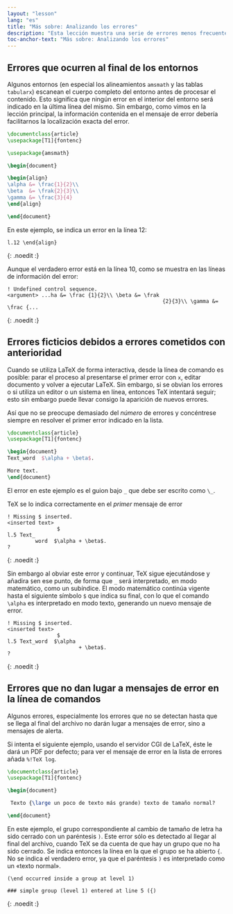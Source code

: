 ```yaml
---
layout: "lesson"
lang: "es"
title: "Más sobre: Analizando los errores"
description: "Esta lección muestra una serie de errores menos frecuentes en LaTeX y explica los errores encadenados y los errores silenciosos."
toc-anchor-text: "Más sobre: Analizando los errores"
---
```


## Errores que ocurren al final de los entornos

Algunos entornos (en especial los alineamientos `amsmath` y las tablas `tabularx`)
escanean el cuerpo completo del entorno antes de procesar el contenido. Esto significa que
ningún error en el interior del entorno será indicado en la última línea del mismo. Sin embargo,
como vimos en la lección principal, la información contenida en el mensaje de error debería facilitarnos
la localización exacta del error.

```latex
\documentclass{article}
\usepackage[T1]{fontenc}

\usepackage{amsmath}

\begin{document}

\begin{align}
\alpha &= \frac{1}{2}\\
\beta  &= \frak{2}{3}\\
\gamma &= \frac{3}{4} 
\end{align}

\end{document}
```

En este ejemplo, se indica un error en la línea 12:

```
l.12 \end{align}
```
{: .noedit :}

Aunque el verdadero error está en la línea 10, como se muestra en las líneas
de información del error:

```
! Undefined control sequence.
<argument> ...ha &= \frac {1}{2}\\ \beta &= \frak 
                                                  {2}{3}\\ \gamma &= \frac {...
```
{: .noedit :}


## Errores ficticios debidos a errores cometidos con anterioridad

Cuando se utiliza LaTeX de forma interactiva, desde la línea de comando
es posible: parar el proceso al presentarse el primer error con `x`, editar
documento y volver a ejecutar LaTeX. Sin embargo, si se obvian los errores o
si utiliza un editor o un sistema en línea, entonces TeX intentará seguir; esto
sin embargo puede llevar consigo la aparición de nuevos errores.

Así que no se preocupe demasiado del _número_ de errores y concéntrese siempre
en resolver el primer error indicado en la lista.

```latex
\documentclass{article}
\usepackage[T1]{fontenc}

\begin{document}
Text_word  $\alpha + \beta$.

More text.
\end{document}
```

El error en este ejemplo es el guion bajo `_` que debe ser escrito como `\_`.

TeX se lo indica correctamente en el _primer_ mensaje de error

```
! Missing $ inserted.
<inserted text> 
                $
l.5 Text_
         word  $\alpha + \beta$.
?
```
{: .noedit :}

Sin embargo al obviar este error y continuar, TeX sigue ejecutándose y 
añadira `$`en ese punto, de forma que `_` será interpretado, en modo matemático, como
un subíndice. El modo matemático continúa vigente hasta el siguiente símbolo `$` que indica
su final, con lo que el comando `\alpha` es interpretado en modo texto, generando un nuevo 
mensaje de error.

```
! Missing $ inserted.
<inserted text> 
                $
l.5 Text_word  $\alpha
                       + \beta$.
? 
```
{: .noedit :}


## Errores que no dan lugar a mensajes de error en la línea de comandos

Algunos errores, especialmente los errores que no se detectan hasta que se llega al final
del archivo no darán lugar a mensajes de error, sino a mensajes de alerta.

Si intenta el siguiente ejemplo, usando el servidor CGI de LaTeX, éste le dará un PDF por defecto;
para ver el mensaje de error en la lista de errores añada `%!TeX log`.

```latex
\documentclass{article}
\usepackage[T1]{fontenc}

\begin{document}

 Texto {\large un poco de texto más grande) texto de tamaño normal?

\end{document}
```

En este ejemplo, el grupo correspondiente al cambio de tamaño de letra ha sido cerrado
con un paréntesis `)`. Este error sólo es detectado al llegar al final del archivo,
cuando TeX se da cuenta de que hay un grupo que no ha sido cerrado. Se indica entonces
la línea en la que el grupo se ha abierto `{`. No se indica el verdadero error, ya que
el paréntesis `)` es interpretado como un «texto normal».
```
(\end occurred inside a group at level 1)

### simple group (level 1) entered at line 5 ({)
```
{: .noedit :}


<script>
  window.addEventListener('load', function(){
  rlselectline('pre0',10);
  rlselectline('pre3',5);
  rlselectline('pre6',6);
  }, false);
</script>
